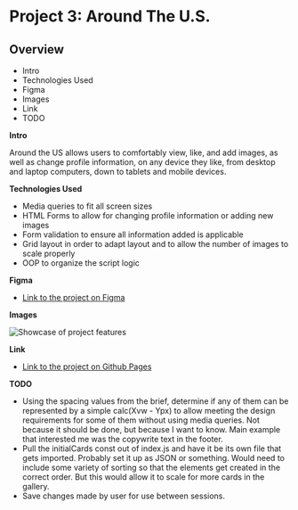 # Project 3: Around The U.S.

## Overview  

* Intro
* Technologies Used
* Figma  
* Images
* Link
* TODO

**Intro**
  
Around the US allows users to comfortably view, like, and add images, as well as change profile information, on any device they like, from desktop and laptop computers, down to tablets and mobile devices.

**Technologies Used**
* Media queries to fit all screen sizes
* HTML Forms to allow for changing profile information or adding new images
* Form validation to ensure all information added is applicable
* Grid layout in order to adapt layout and to allow the number of images to scale properly
* OOP to organize the script logic
  
**Figma**  
  
* [Link to the project on Figma](https://www.figma.com/file/ii4xxsJ0ghevUOcssTlHZv/Sprint-3%3A-Around-the-US?node-id=0%3A1)  
  
**Images**  
  
![Showcase of project features](../assets/around_US_showcase.gif?raw=true)

**Link**
* [Link to the project on Github Pages](https://meidoragon.github.cio/se_project_aroundtheus/)

**TODO** 

* Using the spacing values from the brief, determine if any of them can be represented by a simple calc(Xvw - Ypx) to allow meeting the design requirements for some of them without using media queries. Not because it should be done, but because I want to know. Main example that interested me was the copywrite text in the footer. 
* Pull the initialCards const out of index.js and have it be its own file that gets imported. Probably set it up as JSON or something. Would need to include some variety of sorting so that the elements get created in the correct order. But this would allow it to scale for more cards in the gallery.
* Save changes made by user for use between sessions.
